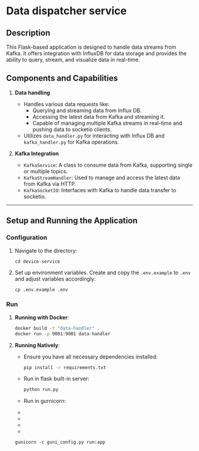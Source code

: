 # Data dispatcher service

## Description

This Flask-based application is designed to handle data streams from Kafka. It offers integration with InfluxDB for data storage and provides the ability to query, stream, and visualize data in real-time.

## Components and Capabilities

1. **Data handling**

   - Handles various data requests like:
     - Querying and streaming data from Influx DB.
     - Accessing the latest data from Kafka and streaming it.
     - Capable of managing multiple Kafka streams in real-time and pushing data to socketio clients.
   - Utilizes `data_handler.py` for interacting with Influx DB and `kafka_handler.py` for Kafka operations.

   

2. **Kafka Integration**

   - `KafkaService`: A class to consume data from Kafka, supporting single or multiple topics.
   - `KafkaStreamHandler`: Used to manage and access the latest data from Kafka via HTTP.
   - `KafkaSocketIO`: Interfaces with Kafka to handle data transfer to socketio.

------

## Setup and Running the Application

### Configuration

1. Navigate to the directory:

   ```shell
   cd device-service
   ```
   
2. Set up environment variables. Create and copy the `.env.example` to `.env` and adjust variables accordingly:

   ```
   cp .env.example .env
   ```

### Run

1. **Running with Docker**:

   ```sh
   docker build -t "data-handler" .
   docker run -p 9001:9001 data-handler
   ```

2. **Running Natively**:

   - Ensure you have all necessary dependencies installed:

     ```sh
     pip install -r requirements.txt
     ```

     

   - Run in flask built-in server:
   
     ``` python
     python run.py
     ```
     
     
     
   - Run in gurnicorn:
   
   - 
   
   - 
   
   - 
   
   - 
   
     ```
     gunicorn -c guni_config.py run:app
     ```